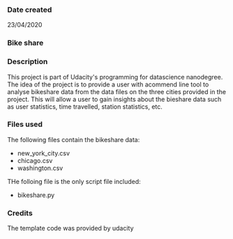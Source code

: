 ### Date created
23/04/2020

### Bike share

### Description
This project is part of Udacity's programming for datascience nanodegree. The idea of the project is to provide a user with acommend line tool to analyse bikeshare data from the data files on the three cities provided in the project. This will allow a user to gain insights about the bieshare data such as user statistics, time travelled, station statistics, etc.

### Files used
The following files contain the bikeshare data:
* new_york_city.csv
* chicago.csv
* washington.csv

THe folloing file is the only script file included:
* bikeshare.py

### Credits
The template code was provided by udacity

